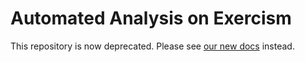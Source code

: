 # Automated Analysis on Exercism

This repository is now deprecated. Please see [our new docs](https://github.com/exercism/v3-docs) instead.
